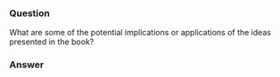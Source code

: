 ### Question

What are some of the potential implications or applications of the ideas presented in the book?

### Answer

